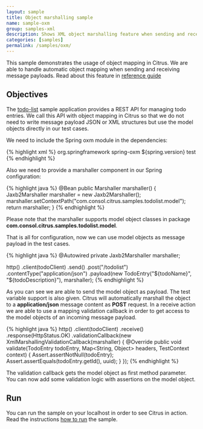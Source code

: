 ```yaml
---
layout: sample
title: Object marshalling sample
name: sample-oxm
group: samples-xml
description: Shows XML object marshalling feature when sending and receiving messages
categories: [samples]
permalink: /samples/oxm/
---
```


This sample demonstrates the usage of object mapping in Citrus. We are able to handle automatic object mapping
when sending and receiving message payloads. Read about this feature in [reference guide](http://www.citrusframework.org/reference/html/#validation-callback)

Objectives
---------

The [todo-list](/samples/todo-app/) sample application provides a REST API for managing todo entries.
We call this API with object mapping in Citrus so that we do not need to write message payload JSON or XML
structures but use the model objects directly in our test cases.

We need to include the Spring oxm module in the dependencies:

{% highlight xml %}
<dependency>
  <groupId>org.springframework</groupId>
  <artifactId>spring-oxm</artifactId>
  <version>${spring.version}</version>
  <scope>test</scope>
</dependency>
{% endhighlight %}
    
Also we need to provide a marshaller component in our Spring configuration:

{% highlight java %}
@Bean
public Marshaller marshaller() {
    Jaxb2Marshaller marshaller = new Jaxb2Marshaller();
    marshaller.setContextPath("com.consol.citrus.samples.todolist.model");
    return marshaller;
}
{% endhighlight %}
    
Please note that the marshaller supports model object classes in package **com.consol.citrus.samples.todolist.model**. 

That is all for configuration, now we can use model objects as message payload in the test cases.
  
{% highlight java %}
@Autowired
private Jaxb2Marshaller marshaller;
    
http()
    .client(todoClient)
    .send()
    .post("/todolist")
    .contentType("application/json")
    .payload(new TodoEntry("${todoName}", "${todoDescription}"), marshaller);
{% endhighlight %}
        
As you can see we are able to send the model object as payload. The test variable support is also given. Citrus will automatically marshall the object to a **application/json** message content 
as **POST** request. In a receive action we are able to use a mapping validation callback in order to get access to the model objects of an incoming message payload.

{% highlight java %}
http()
    .client(todoClient)
    .receive()
    .response(HttpStatus.OK)
    .validationCallback(new XmlMarshallingValidationCallback<TodoEntry>(marshaller) {
        @Override
        public void validate(TodoEntry todoEntry, Map<String, Object> headers, TestContext context) {
            Assert.assertNotNull(todoEntry);
            Assert.assertEquals(todoEntry.getId(), uuid);
        }
    });
{% endhighlight %}
        
The validation callback gets the model object as first method parameter. You can now add some validation logic with assertions on the model object.    
                
Run
---------

You can run the sample on your localhost in order to see Citrus in action. Read the instructions [how to run](/samples/run/) the sample.